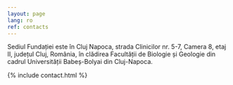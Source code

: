 ```yaml
---
layout: page
lang: ro
ref: contacts
---
```


Sediul Fundației este în Cluj Napoca, strada Clinicilor nr. 5-7, Camera 8, etaj II, județul Cluj, România, în clădirea Facultății de Biologie și Geologie din cadrul Universității Babeș-Bolyai din Cluj-Napoca.

{% include contact.html %}
